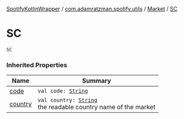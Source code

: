 [SpotifyKotlinWrapper](../../index.md) / [com.adamratzman.spotify.utils](../index.md) / [Market](index.md) / [SC](./-s-c.md)

# SC

`SC`

### Inherited Properties

| Name | Summary |
|---|---|
| [code](code.md) | `val code: `[`String`](https://kotlinlang.org/api/latest/jvm/stdlib/kotlin/-string/index.html) |
| [country](country.md) | `val country: `[`String`](https://kotlinlang.org/api/latest/jvm/stdlib/kotlin/-string/index.html)<br>the readable country name of the market |
